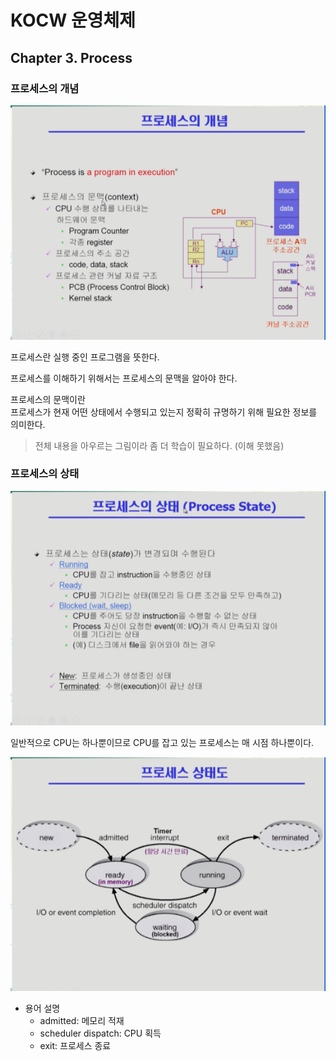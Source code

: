 # KOCW 운영체제
## Chapter 3. Process
### 프로세스의 개념
![](images/.2022-04-04_images/b9b1336c.png)

프로세스란 실행 중인 프로그램을 뜻한다.

프로세스를 이해하기 위해서는 프로세스의 문맥을 알아야 한다.

프로세스의 문맥이란  
프로세스가 현재 어떤 상태에서 수행되고 있는지 정확히 규명하기 위해 필요한 정보를 의미한다.

> 전체 내용을 아우르는 그림이라 좀 더 학습이 필요하다. (이해 못했음)

### 프로세스의 상태

![](images/.2022-04-04_images/f18c5ce0.png)

일반적으로 CPU는 하나뿐이므로 CPU를 잡고 있는 프로세스는 매 시점 하나뿐이다.

![](images/.2022-04-04_images/1d7472a0.png)   
- 용어 설명
  - admitted: 메모리 적재
  - scheduler dispatch: CPU 획득
  - exit: 프로세스 종료


